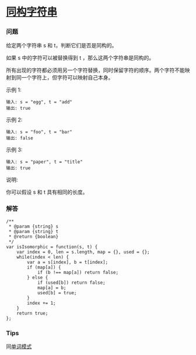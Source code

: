 # [同构字符串](https://leetcode-cn.com/problems/isomorphic-strings)

### 问题

给定两个字符串 s 和 t，判断它们是否是同构的。

如果 s 中的字符可以被替换得到 t ，那么这两个字符串是同构的。

所有出现的字符都必须用另一个字符替换，同时保留字符的顺序。两个字符不能映射到同一个字符上，但字符可以映射自己本身。

示例 1:

```
输入: s = "egg", t = "add"
输出: true
```
示例 2:

```
输入: s = "foo", t = "bar"
输出: false
```
示例 3:

```
输入: s = "paper", t = "title"
输出: true
```
说明:

你可以假设 s 和 t 具有相同的长度。

### 解答

```
/**
 * @param {string} s
 * @param {string} t
 * @return {boolean}
 */
var isIsomorphic = function(s, t) {
    var index = 0, len = s.length, map = {}, used = {};
    while(index < len) {
        var a = s[index], b = t[index];
        if (map[a]) {
            if (b !== map[a]) return false;
        } else {
            if (used[b]) return false;
            map[a] = b;
            used[b] = true;
        }
        index += 1;
    }
    return true;
};
```

### Tips

同[单词模式](WordPattern.md)